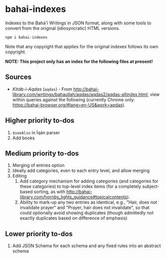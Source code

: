# bahai-indexes

Indexes to the Bahá'í Writings in JSON format, along with some
tools to convert from the original (idiosyncratic) HTML versions.

```shell
npm i bahai-indexes
```

Note that any copyright that applies for the original indexes follows its own
copyright.

**NOTE: This project only has an index for the following files at present!**

## Sources

-  *Kitáb-i-Aqdas* (`aqdas`) - From <http://bahai-library.com/writings/bahaullah/aqdas/aqdas2/aqdas-allindex.html>;
    view within queries against the following (currently Chrome only:
    <https://bahai-browser.org/#lang=en-US&work=aqdas>).

## Higher priority to-dos

1. `$seeAlso` in Íqán parser
1. Add books

## Medium priority to-dos

1. Merging of entries option
1. Ideally add categories, even to each entry level, and allow merging
1. Editing
    1. Add category mechanism for adding categories (and categories for these
        categories) to top-level index items (for a completely subject-based
        sorting, as with
        <http://bahai-library.com/hornby_lights_guidance#topicalcontents>).
    1. Ability to mark-up any two entries as identical, e.g.,
        "Hair, does not invalidate prayer" and
        "Prayer, hair does not invalidate", so that could optionally avoid
        showing duplicates (though admittedly not exactly duplicates based
        on difference of emphasis)

## Lower priority to-dos

1. Add JSON Schema for each schema and any fixed rules into an abstract schema
